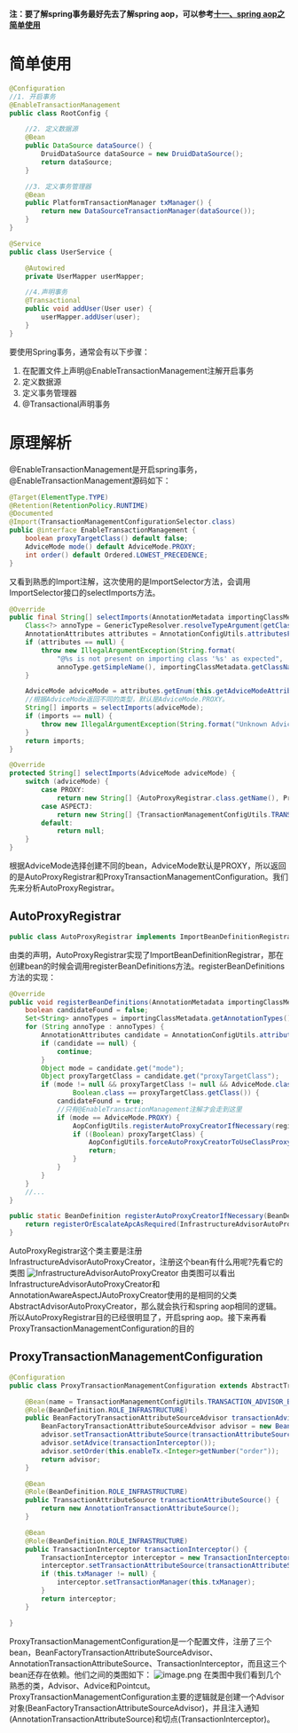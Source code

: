 **注：要了解spring事务最好先去了解spring aop，可以参考[十一、spring aop之简单使用](https://www.jianshu.com/p/18194f639625)**
# 简单使用
```java
@Configuration
//1. 开启事务
@EnableTransactionManagement
public class RootConfig {

    //2. 定义数据源
    @Bean
    public DataSource dataSource() {
        DruidDataSource dataSource = new DruidDataSource();
        return dataSource;
    }

    //3. 定义事务管理器
    @Bean
    public PlatformTransactionManager txManager() {
        return new DataSourceTransactionManager(dataSource());
    }
}

@Service
public class UserService {

    @Autowired
    private UserMapper userMapper;

    //4.声明事务
    @Transactional
    public void addUser(User user) {
        userMapper.addUser(user);
    }
}
```
要使用Spring事务，通常会有以下步骤：
1. 在配置文件上声明@EnableTransactionManagement注解开启事务
2. 定义数据源
3. 定义事务管理器
4. @Transactional声明事务
# 原理解析
@EnableTransactionManagement是开启spring事务，@EnableTransactionManagement源码如下：
```java
@Target(ElementType.TYPE)
@Retention(RetentionPolicy.RUNTIME)
@Documented
@Import(TransactionManagementConfigurationSelector.class)
public @interface EnableTransactionManagement {
	boolean proxyTargetClass() default false;
	AdviceMode mode() default AdviceMode.PROXY;
	int order() default Ordered.LOWEST_PRECEDENCE;
}
```
又看到熟悉的Import注解，这次使用的是ImportSelector方法，会调用ImportSelector接口的selectImports方法。
```java
@Override
public final String[] selectImports(AnnotationMetadata importingClassMetadata) {
    Class<?> annoType = GenericTypeResolver.resolveTypeArgument(getClass(), AdviceModeImportSelector.class);
    AnnotationAttributes attributes = AnnotationConfigUtils.attributesFor(importingClassMetadata, annoType);
    if (attributes == null) {
        throw new IllegalArgumentException(String.format(
            "@%s is not present on importing class '%s' as expected",
            annoType.getSimpleName(), importingClassMetadata.getClassName()));
    }

    AdviceMode adviceMode = attributes.getEnum(this.getAdviceModeAttributeName());
    //根据AdviceMode返回不同的类型，默认是AdviceMode.PROXY。
    String[] imports = selectImports(adviceMode);
    if (imports == null) {
        throw new IllegalArgumentException(String.format("Unknown AdviceMode: '%s'", adviceMode));
    }
    return imports;
}

@Override
protected String[] selectImports(AdviceMode adviceMode) {
    switch (adviceMode) {
        case PROXY:
            return new String[] {AutoProxyRegistrar.class.getName(), ProxyTransactionManagementConfiguration.class.getName()};
        case ASPECTJ:
            return new String[] {TransactionManagementConfigUtils.TRANSACTION_ASPECT_CONFIGURATION_CLASS_NAME};
        default:
            return null;
    }
}
```
根据AdviceMode选择创建不同的bean，AdviceMode默认是PROXY，所以返回的是AutoProxyRegistrar和ProxyTransactionManagementConfiguration。我们先来分析AutoProxyRegistrar。
## AutoProxyRegistrar
```java
public class AutoProxyRegistrar implements ImportBeanDefinitionRegistrar
```
由类的声明，AutoProxyRegistrar实现了ImportBeanDefinitionRegistrar，那在创建bean的时候会调用registerBeanDefinitions方法。registerBeanDefinitions方法的实现：
```java
@Override
public void registerBeanDefinitions(AnnotationMetadata importingClassMetadata, BeanDefinitionRegistry registry) {
    boolean candidateFound = false;
    Set<String> annoTypes = importingClassMetadata.getAnnotationTypes();
    for (String annoType : annoTypes) {
        AnnotationAttributes candidate = AnnotationConfigUtils.attributesFor(importingClassMetadata, annoType);
        if (candidate == null) {
            continue;
        }
        Object mode = candidate.get("mode");
        Object proxyTargetClass = candidate.get("proxyTargetClass");
        if (mode != null && proxyTargetClass != null && AdviceMode.class == mode.getClass() &&
                Boolean.class == proxyTargetClass.getClass()) {
            candidateFound = true;
            //只有@EnableTransactionManagement注解才会走到这里
            if (mode == AdviceMode.PROXY) {
                AopConfigUtils.registerAutoProxyCreatorIfNecessary(registry);
                if ((Boolean) proxyTargetClass) {
                    AopConfigUtils.forceAutoProxyCreatorToUseClassProxying(registry);
                    return;
                }
            }
        }
    }
    //...
}

public static BeanDefinition registerAutoProxyCreatorIfNecessary(BeanDefinitionRegistry registry, Object source) {
    return registerOrEscalateApcAsRequired(InfrastructureAdvisorAutoProxyCreator.class, registry, source);
}
```
AutoProxyRegistrar这个类主要是注册InfrastructureAdvisorAutoProxyCreator，注册这个bean有什么用呢?先看它的类图
![InfrastructureAdvisorAutoProxyCreator](https://upload-images.jianshu.io/upload_images/10236819-082b70ffcfb62ef3.png?imageMogr2/auto-orient/strip%7CimageView2/2/w/1240)
由类图可以看出InfrastructureAdvisorAutoProxyCreator和AnnotationAwareAspectJAutoProxyCreator使用的是相同的父类AbstractAdvisorAutoProxyCreator，那么就会执行和spring aop相同的逻辑。所以AutoProxyRegistrar目的已经很明显了，开启spring aop。接下来再看ProxyTransactionManagementConfiguration的目的
## ProxyTransactionManagementConfiguration
```java
@Configuration
public class ProxyTransactionManagementConfiguration extends AbstractTransactionManagementConfiguration {

	@Bean(name = TransactionManagementConfigUtils.TRANSACTION_ADVISOR_BEAN_NAME)
	@Role(BeanDefinition.ROLE_INFRASTRUCTURE)
	public BeanFactoryTransactionAttributeSourceAdvisor transactionAdvisor() {
		BeanFactoryTransactionAttributeSourceAdvisor advisor = new BeanFactoryTransactionAttributeSourceAdvisor();
		advisor.setTransactionAttributeSource(transactionAttributeSource());
		advisor.setAdvice(transactionInterceptor());
		advisor.setOrder(this.enableTx.<Integer>getNumber("order"));
		return advisor;
	}

	@Bean
	@Role(BeanDefinition.ROLE_INFRASTRUCTURE)
	public TransactionAttributeSource transactionAttributeSource() {
		return new AnnotationTransactionAttributeSource();
	}

	@Bean
	@Role(BeanDefinition.ROLE_INFRASTRUCTURE)
	public TransactionInterceptor transactionInterceptor() {
		TransactionInterceptor interceptor = new TransactionInterceptor();
		interceptor.setTransactionAttributeSource(transactionAttributeSource());
		if (this.txManager != null) {
			interceptor.setTransactionManager(this.txManager);
		}
		return interceptor;
	}

}
```
ProxyTransactionManagementConfiguration是一个配置文件，注册了三个bean，BeanFactoryTransactionAttributeSourceAdvisor、AnnotationTransactionAttributeSource、TransactionInterceptor，而且这三个bean还存在依赖。他们之间的类图如下：
![image.png](https://upload-images.jianshu.io/upload_images/10236819-7757321f98538fad.png?imageMogr2/auto-orient/strip%7CimageView2/2/w/1240)
在类图中我们看到几个熟悉的类，Advisor、Advice和Pointcut。ProxyTransactionManagementConfiguration主要的逻辑就是创建一个Advisor对象(BeanFactoryTransactionAttributeSourceAdvisor)，并且注入通知(AnnotationTransactionAttributeSource)和切点(TransactionInterceptor)。